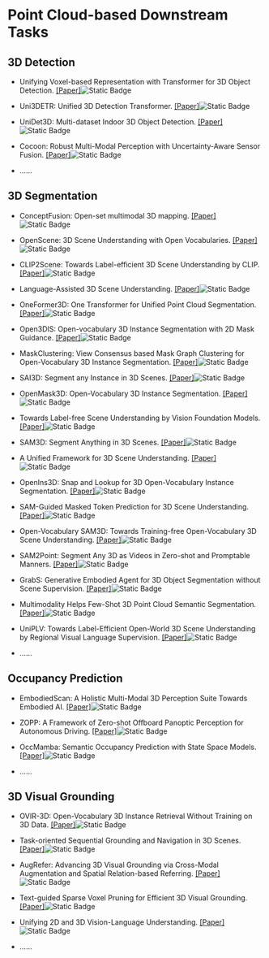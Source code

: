 # Point Cloud-based Downstream Tasks

## 3D Detection

- Unifying Voxel-based Representation with Transformer for 3D Object Detection. [[Paper]](https://arxiv.org/abs/2206.00630)![Static Badge](https://img.shields.io/badge/NeurIPS%202022-blue)

- Uni3DETR: Unified 3D Detection Transformer. [[Paper]](https://arxiv.org/abs/2310.05699)![Static Badge](https://img.shields.io/badge/NeurIPS%202023-blue)

- UniDet3D: Multi-dataset Indoor 3D Object Detection. [[Paper]](https://arxiv.org/abs/2409.04234)![Static Badge](https://img.shields.io/badge/arxiv%202409-red)

- Cocoon: Robust Multi-Modal Perception with Uncertainty-Aware Sensor Fusion. [[Paper]](https://arxiv.org/abs/2410.12592)![Static Badge](https://img.shields.io/badge/arxiv%202410-red)

- ......

## 3D Segmentation

- ConceptFusion: Open-set multimodal 3D mapping. [[Paper]](https://arxiv.org/abs/2302.07241)![Static Badge](https://img.shields.io/badge/RSS%202023-blue)

- OpenScene: 3D Scene Understanding with Open Vocabularies. [[Paper]](https://arxiv.org/abs/2211.15654)![Static Badge](https://img.shields.io/badge/CVPR%202023-blue)

- CLIP2Scene: Towards Label-efficient 3D Scene Understanding by CLIP. [[Paper]](https://arxiv.org/abs/2301.04926)![Static Badge](https://img.shields.io/badge/CVPR%202024-blue)

- Language-Assisted 3D Scene Understanding. [[Paper]](https://arxiv.org/abs/2312.11451)![Static Badge](https://img.shields.io/badge/IEEE%20Transactions%20on%20Multimedia%2023-blue)

- OneFormer3D: One Transformer for Unified Point Cloud Segmentation. [[Paper]](https://arxiv.org/abs/2311.14405)![Static Badge](https://img.shields.io/badge/CVPR%202024-blue)

- Open3DIS: Open-vocabulary 3D Instance Segmentation with 2D Mask Guidance. [[Paper]](https://arxiv.org/abs/2312.10671)![Static Badge](https://img.shields.io/badge/CVPR%202024-blue)

- MaskClustering:  View Consensus based Mask Graph Clustering for Open-Vocabulary 3D Instance Segmentation. [[Paper]](https://arxiv.org/abs/2401.07745)![Static Badge](https://img.shields.io/badge/CVPR%202024-blue)

- SAI3D: Segment any Instance in 3D Scenes. [[Paper]](https://ieeexplore.ieee.org/document/10655819)![Static Badge](https://img.shields.io/badge/CVPR%202024-blue)

- OpenMask3D: Open-Vocabulary 3D Instance Segmentation. [[Paper]](https://arxiv.org/abs/2306.13631)![Static Badge](https://img.shields.io/badge/NeurIPS%202023-blue)

- Towards Label-free Scene Understanding by Vision Foundation Models. [[Paper]](https://arxiv.org/abs/2306.03899)![Static Badge](https://img.shields.io/badge/NeurIPS%202023-blue)

- SAM3D: Segment Anything in 3D Scenes. [[Paper]](https://arxiv.org/abs/2306.03908)![Static Badge](https://img.shields.io/badge/arxiv%202306-red)

- A Unified Framework for 3D Scene Understanding. [[Paper]](https://arxiv.org/abs/2407.03263)![Static Badge](https://img.shields.io/badge/NeurIPS%202024-blue)

- OpenIns3D: Snap and Lookup for 3D Open-Vocabulary Instance Segmentation. [[Paper]](https://arxiv.org/abs/2309.00616)![Static Badge](https://img.shields.io/badge/ECCV%202024-blue)

- SAM-Guided Masked Token Prediction for 3D Scene Understanding. [[Paper]](https://arxiv.org/abs/2410.12158)![Static Badge](https://img.shields.io/badge/NeurIPS%202024-blue)

- Open-Vocabulary SAM3D: Towards Training-free Open-Vocabulary 3D Scene Understanding. [[Paper]](https://arxiv.org/abs/2405.15580)![Static Badge](https://img.shields.io/badge/arxiv%202405-red)

- SAM2Point: Segment Any 3D as Videos in Zero-shot and Promptable Manners. [[Paper]](https://arxiv.org/abs/2408.16768)![Static Badge](https://img.shields.io/badge/arxiv%202408-red)

- GrabS: Generative Embodied Agent for 3D Object Segmentation without Scene Supervision. [[Paper]](https://openreview.net/pdf?id=wXSshrxlP4)![Static Badge](https://img.shields.io/badge/ICLR%202025-blue)

- Multimodality Helps Few-Shot 3D Point Cloud Semantic Segmentation. [[Paper]](https://arxiv.org/abs/2410.22489)![Static Badge](https://img.shields.io/badge/ICLR%202025-blue)

- UniPLV: Towards Label-Efficient Open-World 3D Scene Understanding by Regional Visual Language Supervision. [[Paper]](https://arxiv.org/abs/2412.18131)![Static Badge](https://img.shields.io/badge/arxiv%202412-red)




- ......

## Occupancy Prediction

- EmbodiedScan: A Holistic Multi-Modal 3D Perception Suite Towards Embodied AI. [[Paper]](https://arxiv.org/abs/2312.16170)![Static Badge](https://img.shields.io/badge/CVPR%202024-blue)

- ZOPP: A Framework of Zero-shot Offboard Panoptic Perception for Autonomous Driving. [[Paper]](https://arxiv.org/abs/2411.05311)![Static Badge](https://img.shields.io/badge/NeurIPS%202024-blue)

- OccMamba: Semantic Occupancy Prediction with State Space Models. [[Paper]](https://arxiv.org/abs/2408.09859)![Static Badge](https://img.shields.io/badge/arxiv%202408-red)

- ......

## 3D Visual Grounding

- OVIR-3D: Open-Vocabulary 3D Instance Retrieval Without Training on 3D Data. [[Paper]](https://arxiv.org/abs/2311.02873)![Static Badge](https://img.shields.io/badge/CoRL%202023-blue)

- Task-oriented Sequential Grounding and Navigation in 3D Scenes. [[Paper]](https://arxiv.org/abs/2408.04034)![Static Badge](https://img.shields.io/badge/arxiv%202408-red)

- AugRefer: Advancing 3D Visual Grounding via Cross-Modal Augmentation and Spatial Relation-based Referring. [[Paper]](https://arxiv.org/abs/2501.09428)![Static Badge](https://img.shields.io/badge/arxiv%202501-red)

- Text-guided Sparse Voxel Pruning for Efficient 3D Visual Grounding. [[Paper]](https://arxiv.org/abs/2502.10392)![Static Badge](https://img.shields.io/badge/arxiv%202502-red)

- Unifying 2D and 3D Vision-Language Understanding. [[Paper]](https://arxiv.org/abs/2503.10745)![Static Badge](https://img.shields.io/badge/arxiv%202503-red)


- ......
